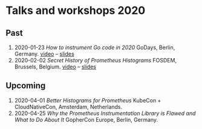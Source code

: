 # Talks and workshops 2020

## Past

1. 2020-01-23 _How to instrument Go code in 2020_ GoDays, Berlin, Germany. [video](https://youtu.be/x5bYwBKi1RI) – [slides](https://docs.google.com/presentation/d/1y4rt5jMHgsfITI3m8ZRzYgcwYVRbCNTwzFwUC_TFsg4/edit?usp=sharing)
1. 2020-02-02 _Secret History of Prometheus Histograms_ FOSDEM, Brussels, Belgium. [video](https://fosdem.org/2020/schedule/event/histograms/) – [slides](https://docs.google.com/presentation/d/1ldl26PCdhgeLRGu-c9g55Y5Rstu5xtpunIHnHbqqAmo/edit?usp=sharing)

## Upcoming

1. 2020-04-01 _Better Histograms for Prometheus_ KubeCon + CloudNativeCon, Amsterdam, Netherlands.
1. 2020-04-25 _Why the Prometheus Instrumentation Library is Flawed and What to Do About It_ GopherCon Europe, Berlin, Germany.



